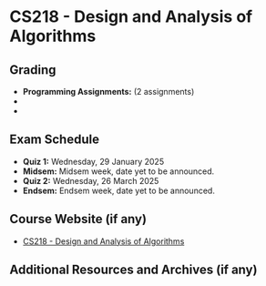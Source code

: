 # CS218 - Design and Analysis of Algorithms

## Grading

- **Programming Assignments:** (2 assignments)
- 
-

## Exam Schedule

- **Quiz 1:** Wednesday, 29 January 2025
- **Midsem:** Midsem week, date yet to be announced.
- **Quiz 2:** Wednesday, 26 March 2025
- **Endsem:** Endsem week, date yet to be announced.

## Course Website (if any)

- [CS218 - Design and Analysis of Algorithms](https://www.cse.iitb.ac.in/~rgurjar/CS218-2025/)

## Additional Resources and Archives (if any)
